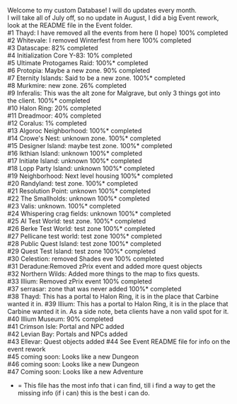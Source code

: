 Welcome to my custom Database! I will do updates every month.   
I will take all of July off, so no update in August, I did a big Event rework, look at the README file in the Event folder.                                                       
#1  Thayd: I have removed all the events from here (I hope) 100% completed             
#2  Whitevale: I removed Winterfest from here 100% completed                                                                                                                      
#3  Datascape: 82% completed                                                                             
#4  Initialization Core Y-83: 10% completed                                                              
#5  Ultimate Protogames Raid: 100%* completed                                                                  
#6  Protopia: Maybe a new zone. 90% completed                                                              
#7  Eternity Islands: Said to be a new zone. 100%* completed                                                
#8  Murkmire: new zone. 26% completed                                                                        
#9  Inferalis: This was the alt zone for Malgrave, but only 3 things got into the client. 100%* completed         
#10 Halon Ring: 20% completed                                                               
#11 Dreadmoor: 40% completed                                                                   
#12 Coralus: 1% completed                                                                       
#13 Algoroc Neighborhood: 100%* completed                                                        
#14 Crowe's Nest: unknown zone. 100%* completed                                                        
#15 Designer Island: maybe test zone. 100%* completed                                                          
#16 Ikthian Island: unknown 100%* completed                                                               
#17 Initiate Island: unknown 100%* completed                                                                   
#18 Lopp Party Island: unknown 100%* completed                                                              
#19 Neighborhood: Next level housing  100%* completed                                                                         
#20 Randyland: test zone. 100%* completed                                                              
#21 Resolution Point: unknown 100%* completed                                                           
#22 The Smallholds: unknown 100%* completed                                                          
#23 Valis: unknown. 100%* completed                                                                 
#24 Whispering crag fields: unknown 100%* completed                                                  
#25 AI Test World: test zone. 100%* completed                                                       
#26 Berke Test World: test zone 100%* completed                                                        
#27 Pellicane test world: test zone 100%* completed                                                  
#28 Public Quest Island: test zone 100%* completed                                                     
#29 Quest Test Island: test zone 100%* completed                                                                                          
#30 Celestion: removed Shades eve 100% completed                                                                                               
#31 Deradune:Removed zPrix event and added more quest objects                                                                                           
#32 Northern Wilds: Added more things to the map to fixs quests.                                                                               
#33 Illium: Removed zPrix event 100% completed                                                                                                                                                                                                      
#37 serrasar: zone that was never added 100%* completed                                                                                
#38 Thayd: This has a portal to Halon Ring, it is in the place that Carbine wanted it in.
#39 Illium: This has a portal to Halon Ring, it is in the place that Carbine wanted it in. As a side note, beta clients have a non valid spot for it.
#40 Illium Museum: 90% completed                                                                                                                     
#41 Crimson Isle: Portal and NPC added                                                                                                                             
#42 Levian Bay: Portals and NPCs added                                                                                                                  
#43 Ellevar: Quest objects added
#44 See Event README file for info on the event rework                                                                                                                                             
#45 coming soon: Looks like a new Dungeon                                                       
#46 coming soon: Looks like a new Dungeon                                                       
#47 Coming soon: Looks like a new Adventure                                                     


* = This file has the most info that i can find, till i find a way to get the missing info (if i can) this is the best i can do.
